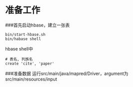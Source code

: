 # 准备工作

###首先启动hbase，建立一张表

```
bin/start-hbase.sh
bin/habase shell
```

hbase shell中

```
# 表名, 列族名
create 'cite', 'paper' 
```

###准备数据
运行src/main/java/mapred/Driver，argument为src/main/resources/input